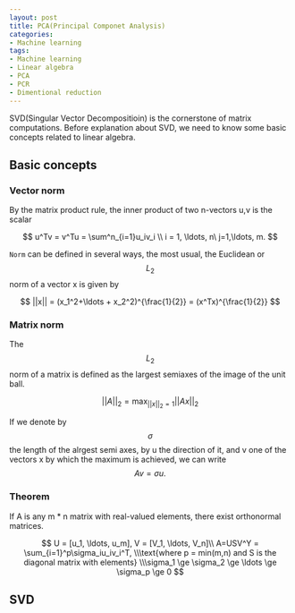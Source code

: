 ```yaml
---
layout: post
title: PCA(Principal Componet Analysis)
categories:
- Machine learning
tags:
- Machine learning
- Linear algebra
- PCA
- PCR
- Dimentional reduction
---
```


SVD(Singular Vector Decompositioin) is the cornerstone of matrix computations. Before explanation about SVD, we need to know some basic concepts related to linear algebra.



<!--more-->

## Basic concepts

### Vector norm

By the matrix product rule, the inner product of two n-vectors u,v is the scalar


$$
u^Tv = v^Tu = \sum^n_{i=1}u_iv_i \\
i = 1, \ldots, n\ j=1,\ldots, m.
$$


`Norm`  can be defined in several ways, the most usual, the Euclidean or $$L_2$$ norm of a vector x is given by


$$
||x|| = (x_1^2+\ldots + x_2^2)^{\frac{1}{2}} = (x^Tx)^{\frac{1}{2}}
$$

### Matrix norm

The $$L_2$$ norm of a matrix is defined as the largest semiaxes of the image of the unit ball.


$$
||A||_2 = \max_{||x||_2=1}||Ax||_2
$$


If we denote by $$\sigma$$ the length of the alrgest semi axes, by u the direction of it, and v one of the vectors x by which the maximum is achieved, we can write $$Av = \sigma u.$$





### Theorem

If A is any m * n matrix with real-valued elements, there exist orthonormal matrices.


$$
U = [u_1, \ldots, u_m], V =  [V_1, \ldots, V_n]\\
A=USV^Y = \sum_{i=1}^p\sigma_iu_iv_i^T, 
\\\text{where p = min(m,n) and S is the diagonal matrix with elements}
\\\sigma_1 \ge \sigma_2 \ge \ldots \ge \sigma_p \ge 0
$$






## SVD

